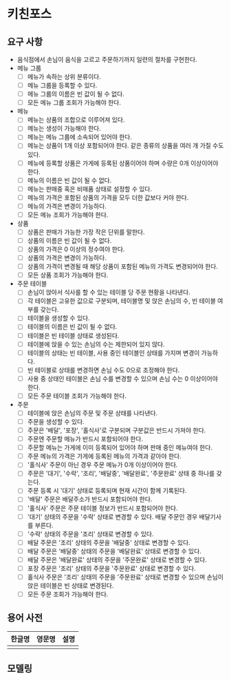# 키친포스

## 요구 사항

- 음식점에서 손님이 음식을 고르고 주문하기까지 일련의 절차를 구현한다.
- 메뉴 그룹
    - [ ] 메뉴가 속하는 상위 분류이다.
    - [ ] 메뉴 그룹을 등록할 수 있다.
    - [ ] 메뉴 그룹의 이름은 빈 값이 될 수 없다.
    - [ ] 모든 메뉴 그룹 조회가 가능해야 한다.

- 메뉴
    - [ ] 메뉴는 상품의 조합으로 이루어져 있다.
    - [ ] 메뉴는 생성이 가능해야 한다.
    - [ ] 메뉴는 메뉴 그룹에 소속되어 있어야 한다.
    - [ ] 메뉴는 상품이 1개 이상 포함되어야 한다. 같은 종류의 상품을 여러 개 가질 수도 있다.
    - [ ] 메뉴에 등록할 상품은 가게에 등록된 상품이어야 하며 수량은 0개 이상이어야 한다.
    - [ ] 메뉴의 이름은 빈 값이 될 수 없다.
    - [ ] 메뉴는 판매중 혹은 비매품 상태로 설정할 수 있다.
    - [ ] 메뉴의 가격은 포함된 상품의 가격을 모두 더한 값보다 커야 한다.
    - [ ] 메뉴의 가격은 변경이 가능하다.
    - [ ] 모든 메뉴 조회가 가능해야 한다.

- 상품
    - [ ] 상품은 판매가 가능한 가장 작은 단위를 말한다.
    - [ ] 상품의 이름은 빈 값이 될 수 없다.
    - [ ] 상품의 가격은 0 이상의 정수여야 한다.
    - [ ] 상품의 가격은 변경이 가능하다.
    - [ ] 상품의 가격이 변경될 때 해당 상품이 포함된 메뉴의 가격도 변경되어야 한다.
    - [ ] 모든 상품 조회가 가능해야 한다.

- 주문 테이블
    - [ ] 손님이 앉아서 식사를 할 수 있는 테이블 당 주문 현황을 나타낸다.
    - [ ] 각 테이블은 고유한 값으로 구분되며, 테이블명 및 앉은 손님의 수, 빈 테이블 여부를 갖는다.
    - [ ] 테이블을 생성할 수 있다.
    - [ ] 테이블의 이름은 빈 값이 될 수 없다.
    - [ ] 테이블은 빈 테이블 상태로 생성된다.
    - [ ] 테이블에 앉을 수 있는 손님의 수는 제한되어 있지 않다.
    - [ ] 테이블의 상태는 빈 테이블, 사용 중인 테이블인 상태를 가지며 변경이 가능하다.
    - [ ] 빈 테이블로 상태를 변경하면 손님 수도 0으로 조정해야 한다.
    - [ ] 사용 중 상태인 테이블은 손님 수를 변경할 수 있으며 손님 수는 0 이상이어야 한다.
    - [ ] 모든 주문 테이블 조회가 가능해야 한다. 

- 주문
    - [ ] 테이블에 앉은 손님의 주문 및 주문 상태를 나타낸다.
    - [ ] 주문을 생성할 수 있다.
    - [ ] 주문은 '배달', '포장', '홀식사'로 구분되며 구분값은 반드시 가져야 한다.
    - [ ] 주문엔 주문할 메뉴가 반드시 포함되어야 한다.
    - [ ] 주문할 메뉴는 가게에 이미 등록되어 있어야 하며 판매 중인 메뉴여야 한다.
    - [ ] 주문 메뉴의 가격은 가게에 등록된 메뉴의 가격과 같아야 한다. 
    - [ ] '홀식사' 주문이 아닌 경우 주문 메뉴가 0개 이상이어야 한다. 
    - [ ] 주문은 '대기', '수락', '조리', '배달중', '배달완료', '주문완료' 상태 중 하나를 갖는다.
    - [ ] 주문 등록 시 '대기' 상태로 등록되며 현재 시간이 함께 기록된다.
    - [ ] '배달' 주문은 배달주소가 반드시 포함되어야 한다.
    - [ ] '홀식사' 주문은 주문 테이블 정보가 반드시 포함되어야 한다.
    - [ ] '대기' 상태의 주문을 '수락' 상태로 변경할 수 있다. 배달 주문인 경우 배달기사를 부른다.
    - [ ] '수락' 상태의 주문을 '조리' 상태로 변경할 수 있다.
    - [ ] 배달 주문은 '조리' 상태의 주문을 '배달중' 상태로 변경할 수 있다.
    - [ ] 배달 주문은 '배달중' 상태의 주문을 '배달완료' 상태로 변경할 수 있다.
    - [ ] 배달 주문은 '배달완료' 상태의 주문을 '주문완료' 상태로 변경할 수 있다.
    - [ ] 포장 주문은 '조리' 상태의 주문을 '주문완료' 상태로 변경할 수 있다.
    - [ ] 홀식사 주문은 '조리' 상태의 주문을 '주문완료' 상태로 변경할 수 있으며 손님이 앉은 테이블은 빈 상태로 변경된다.
    - [ ] 모든 주문 조회가 가능해야 한다.
  
## 용어 사전

| 한글명 | 영문명 | 설명 |
| --- | --- | --- |
|  |  |  |

## 모델링
